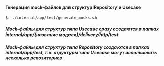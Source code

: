#### Генерация mock-файлов для структур Repository и Usecase
`$: ./internal/app/test/generate_mocks.sh` 
##### Mock-файлы для структур типа Usecase сразу создаются в папках internal/app/{название модели}/delivery/http/test
##### Mock-файлы для структур типа Repository создаются в папках internal/app/test, т.к. структуры типа Usecase могут использовать несколько репозиториев

